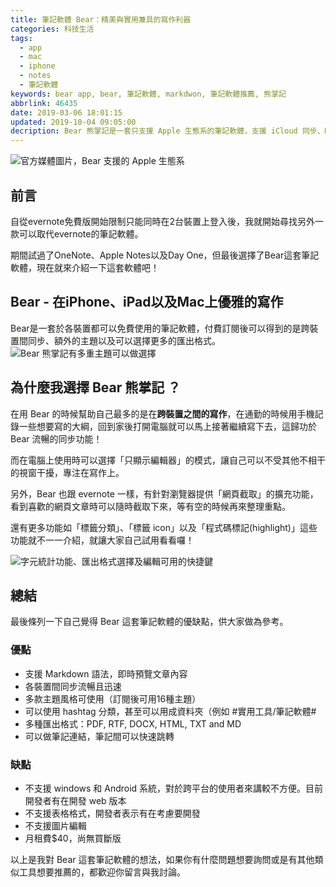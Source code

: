 ```yaml
---
title: 筆記軟體 Bear：精美與實用兼具的寫作利器
categories: 科技生活
tags:
  - app
  - mac
  - iphone
  - notes
  - 筆記軟體
keywords: bear app, bear, 筆記軟體, markdwon, 筆記軟體推薦, 熊掌記
abbrlink: 46435
date: 2019-03-06 18:01:15
updated: 2019-10-04 09:05:00
decription: Bear 熊掌記是一套只支援 Apple 生態系的筆記軟體，支援 iCloud 同步、Markdown 語法即時預覽以及多款主題，並且完美適配 iOS 13。本文將介紹為何我選擇了 Bear，以及他有哪些好用的功能。
---
```


![官方媒體圖片，Bear 支援的 Apple 生態系](https://res.cloudinary.com/larrynote/image/upload/v1567305911/larrynotepost/images1_tioy93.jpg)

## 前言
自從evernote免費版開始限制只能同時在2台裝置上登入後，我就開始尋找另外一款可以取代evernote的筆記軟體。

期間試過了OneNote、Apple Notes以及Day One，但最後選擇了Bear這套筆記軟體，現在就來介紹一下這套軟體吧！

## Bear - 在iPhone、iPad以及Mac上優雅的寫作


Bear是一套於各裝置都可以免費使用的筆記軟體，付費訂閱後可以得到的是跨裝置間同步、額外的主題以及可以選擇更多的匯出格式。
![Bear 熊掌記有多重主題可以做選擇](https://res.cloudinary.com/larrynote/image/upload/v1567305910/larrynotepost/images2_wxycgx.jpg)

<!--more-->

## 為什麼我選擇 Bear 熊掌記 ？
在用 Bear 的時候幫助自己最多的是在**跨裝置之間的寫作**，在通勤的時候用手機記錄一些想要寫的大綱，回到家後打開電腦就可以馬上接著繼續寫下去，這歸功於 Bear 流暢的同步功能！

而在電腦上使用時可以選擇「只顯示編輯器」的模式，讓自己可以不受其他不相干的視窗干擾，專注在寫作上。

另外，Bear 也跟 evernote 一樣，有針對瀏覽器提供「網頁截取」的擴充功能，看到喜歡的網頁文章時可以隨時截取下來，等有空的時候再來整理重點。

還有更多功能如「標籤分類」、「標籤 icon」以及「程式碼標記(highlight)」這些功能就不一一介紹，就讓大家自己試用看看囉！

![字元統計功能、匯出格式選擇及編輯可用的快捷鍵](https://res.cloudinary.com/larrynote/image/upload/v1567305910/larrynotepost/images3_wu8hru.png)

## 總結
最後條列一下自己覺得 Bear 這套筆記軟體的優缺點，供大家做為參考。

### 優點
* 支援 Markdown 語法，即時預覽文章內容
* 各裝置間同步流暢且迅速
* 多款主題風格可使用（訂閱後可用16種主題）
* 可以使用 hashtag 分類，甚至可以用成資料夾（例如 #實用工具/筆記軟體#
* 多種匯出格式：PDF, RTF, DOCX, HTML, TXT and MD
* 可以做筆記連結，筆記間可以快速跳轉

### 缺點
* 不支援 windows 和 Android 系統，對於跨平台的使用者來講較不方便。目前開發者有在開發 web 版本
* 不支援表格格式，開發者表示有在考慮要開發
* 不支援圖片編輯
* 月租費$40，尚無買斷版

以上是我對 Bear 這套筆記軟體的想法，如果你有什麼問題想要詢問或是有其他類似工具想要推薦的，都歡迎你留言與我討論。
